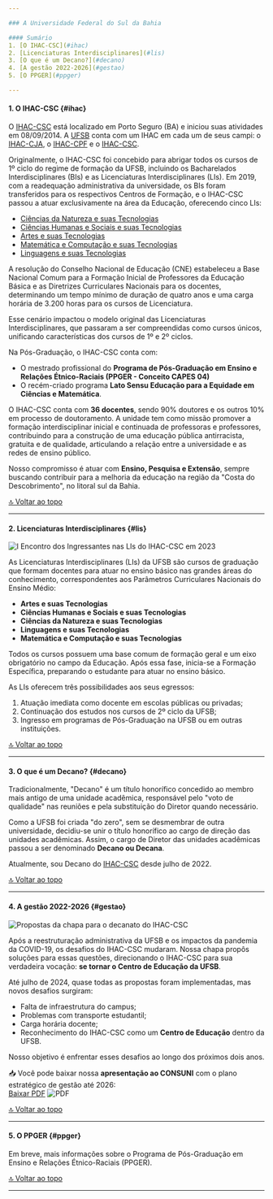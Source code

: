 ```yaml
---

### A Universidade Federal do Sul da Bahia

#### Sumário
1. [O IHAC-CSC](#ihac)
2. [Licenciaturas Interdisciplinares](#lis)
3. [O que é um Decano?](#decano)
4. [A gestão 2022-2026](#gestao)
5. [O PPGER](#ppger)

---
```


#### 1. O IHAC-CSC {#ihac}

O [IHAC-CSC](https://ufsb.edu.br/ihac-csc/) está localizado em Porto Seguro (BA) e iniciou suas atividades em 08/09/2014. A [UFSB](https://ufsb.edu.br/) conta com um IHAC em cada um de seus campi: o [IHAC-CJA](https://ufsb.edu.br/ihac-cja/), o [IHAC-CPF](https://ufsb.edu.br/ihac-cpf/) e o [IHAC-CSC](https://ufsb.edu.br/ihac-csc/).

Originalmente, o IHAC-CSC foi concebido para abrigar todos os cursos de 1º ciclo do regime de formação da UFSB, incluindo os Bacharelados Interdisciplinares (BIs) e as Licenciaturas Interdisciplinares (LIs). Em 2019, com a readequação administrativa da universidade, os BIs foram transferidos para os respectivos Centros de Formação, e o IHAC-CSC passou a atuar exclusivamente na área da Educação, oferecendo cinco LIs:

- [Ciências da Natureza e suas Tecnologias](https://www.instagram.com/li.ciencias.natureza.csc)
- [Ciências Humanas e Sociais e suas Tecnologias](https://www.instagram.com/lichs.ufsb.csc)
- [Artes e suas Tecnologias](https://www.instagram.com/licenciatura_em_artes_ufsb)
- [Matemática e Computação e suas Tecnologias](https://www.instagram.com/li.matcom.csc)
- [Linguagens e suas Tecnologias](https://www.instagram.com/linguagens.csc)

A resolução do Conselho Nacional de Educação (CNE) estabeleceu a Base Nacional Comum para a Formação Inicial de Professores da Educação Básica e as Diretrizes Curriculares Nacionais para os docentes, determinando um tempo mínimo de duração de quatro anos e uma carga horária de 3.200 horas para os cursos de Licenciatura.

Esse cenário impactou o modelo original das Licenciaturas Interdisciplinares, que passaram a ser compreendidas como cursos únicos, unificando características dos cursos de 1º e 2º ciclos.

Na Pós-Graduação, o IHAC-CSC conta com:
- O mestrado profissional do **Programa de Pós-Graduação em Ensino e Relações Étnico-Raciais (PPGER - Conceito CAPES 04)**
- O recém-criado programa **Lato Sensu Educação para a Equidade em Ciências e Matemática**.

O IHAC-CSC conta com **36 docentes**, sendo 90% doutores e os outros 10% em processo de doutoramento. A unidade tem como missão promover a formação interdisciplinar inicial e continuada de professoras e professores, contribuindo para a construção de uma educação pública antirracista, gratuita e de qualidade, articulando a relação entre a universidade e as redes de ensino público.

Nosso compromisso é atuar com **Ensino, Pesquisa e Extensão**, sempre buscando contribuir para a melhoria da educação na região da "Costa do Descobrimento", no litoral sul da Bahia.

[🔝 Voltar ao topo](#top)

---

#### 2. Licenciaturas Interdisciplinares {#lis}

![I Encontro dos Ingressantes nas LIs do IHAC-CSC em 2023](https://itxesco.github.io/assets/figuras/decanato/encontro_lis.png)

As Licenciaturas Interdisciplinares (LIs) da UFSB são cursos de graduação que formam docentes para atuar no ensino básico nas grandes áreas do conhecimento, correspondentes aos Parâmetros Curriculares Nacionais do Ensino Médio:

- **Artes e suas Tecnologias**
- **Ciências Humanas e Sociais e suas Tecnologias**
- **Ciências da Natureza e suas Tecnologias**
- **Linguagens e suas Tecnologias**
- **Matemática e Computação e suas Tecnologias**

Todos os cursos possuem uma base comum de formação geral e um eixo obrigatório no campo da Educação. Após essa fase, inicia-se a Formação Específica, preparando o estudante para atuar no ensino básico.

As LIs oferecem três possibilidades aos seus egressos:
1. Atuação imediata como docente em escolas públicas ou privadas;
2. Continuação dos estudos nos cursos de 2º ciclo da UFSB;
3. Ingresso em programas de Pós-Graduação na UFSB ou em outras instituições.

[🔝 Voltar ao topo](#top)

---

#### 3. O que é um Decano? {#decano}

Tradicionalmente, "Decano" é um título honorífico concedido ao membro mais antigo de uma unidade acadêmica, responsável pelo "voto de qualidade" nas reuniões e pela substituição do Diretor quando necessário.

Como a UFSB foi criada "do zero", sem se desmembrar de outra universidade, decidiu-se unir o título honorífico ao cargo de direção das unidades acadêmicas. Assim, o cargo de Diretor das unidades acadêmicas passou a ser denominado **Decano ou Decana**.

Atualmente, sou Decano do [IHAC-CSC](https://ufsb.edu.br/ihac-csc/) desde julho de 2022.

[🔝 Voltar ao topo](#top)

---

#### 4. A gestão 2022-2026 {#gestao}

![Propostas da chapa para o decanato do IHAC-CSC](https://itxesco.github.io/assets/figuras/decanato/programa_chapa_2.jpg)

Após a reestruturação administrativa da UFSB e os impactos da pandemia da COVID-19, os desafios do IHAC-CSC mudaram. Nossa chapa propôs soluções para essas questões, direcionando o IHAC-CSC para sua verdadeira vocação: **se tornar o Centro de Educação da UFSB**.

Até julho de 2024, quase todas as propostas foram implementadas, mas novos desafios surgiram:
- Falta de infraestrutura do campus;
- Problemas com transporte estudantil;
- Carga horária docente;
- Reconhecimento do IHAC-CSC como um **Centro de Educação** dentro da UFSB.

Nosso objetivo é enfrentar esses desafios ao longo dos próximos dois anos.

📥 Você pode baixar nossa **apresentação ao CONSUNI** com o plano estratégico de gestão até 2026:  
[Baixar PDF](https://itxesco.github.io/biblioteca/ihac/plano_gestao_ihac.pdf) ![PDF](https://itxesco.github.io/imagens/icones/icons16/pdf-icon.png)

[🔝 Voltar ao topo](#top)

---

#### 5. O PPGER {#ppger}

Em breve, mais informações sobre o Programa de Pós-Graduação em Ensino e Relações Étnico-Raciais (PPGER).

[🔝 Voltar ao topo](#top)

---
